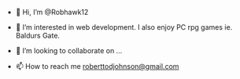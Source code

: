 - 👋 Hi, I’m @Robhawk12
- 👀 I’m interested in web development. I also enjoy PC rpg games ie. Baldurs Gate.

- 💞️ I’m looking to collaborate on ...
- 📫 How to reach me roberttodjohnson@gmail.com
<!---
Robhawk12/Robhawk12 is a ✨ special ✨ repository because its `README.md` (this file) appears on your GitHub profile.
You can click the Preview link to take a look at your changes.
--->
